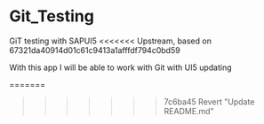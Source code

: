 # Git_Testing
GiT testing with SAPUI5
<<<<<<< Upstream, based on 67321da40914d01c61c9413a1afffdf794c0bd59

With this app I will be able to work with Git with UI5 updating
 
=======
>>>>>>> 7c6ba45 Revert "Update README.md"
